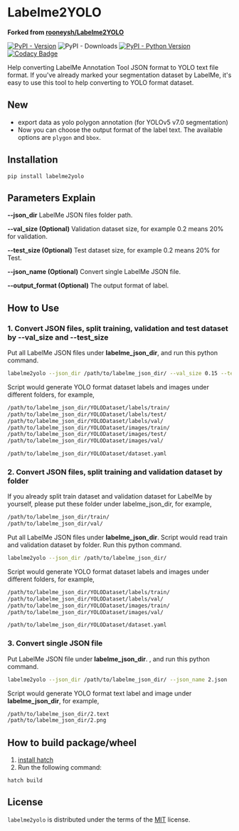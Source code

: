 # Labelme2YOLO

**Forked from [rooneysh/Labelme2YOLO](https://github.com/rooneysh/Labelme2YOLO)**

[![PyPI - Version](https://img.shields.io/pypi/v/labelme2yolo.svg)](https://pypi.org/project/labelme2yolo)
![PyPI - Downloads](https://img.shields.io/pypi/dm/labelme2yolo?style=flat)
[![PyPI - Python Version](https://img.shields.io/pypi/pyversions/labelme2yolo.svg)](https://pypi.org/project/labelme2yolo)
[![Codacy Badge](https://app.codacy.com/project/badge/Grade/12122fe86f8643c4aa5667c20d528f61)](https://www.codacy.com/gh/GreatV/labelme2yolo/dashboard?utm_source=github.com\&utm_medium=referral\&utm_content=GreatV/labelme2yolo\&utm_campaign=Badge_Grade)

Help converting LabelMe Annotation Tool JSON format to YOLO text file format.
If you've already marked your segmentation dataset by LabelMe, it's easy to use this tool to help converting to YOLO format dataset.

## New

* export data as yolo polygon annotation (for YOLOv5 v7.0 segmentation)
* Now you can choose the output format of the label text. The available options are `plygon` and `bbox`.

## Installation

```console
pip install labelme2yolo
```

## Parameters Explain

**--json\_dir** LabelMe JSON files folder path.

**--val\_size (Optional)** Validation dataset size, for example 0.2 means 20% for validation.

**--test\_size (Optional)** Test dataset size, for example 0.2 means 20% for Test.

**--json\_name (Optional)** Convert single LabelMe JSON file.

**--output\_format (Optional)** The output format of label.

## How to Use

### 1. Convert JSON files, split training, validation and test dataset by --val\_size and --test\_size

Put all LabelMe JSON files under **labelme\_json\_dir**, and run this python command.

```bash
labelme2yolo --json_dir /path/to/labelme_json_dir/ --val_size 0.15 --test_size 0.15
```

Script would generate YOLO format dataset labels and images under different folders, for example,

```bash
/path/to/labelme_json_dir/YOLODataset/labels/train/
/path/to/labelme_json_dir/YOLODataset/labels/test/
/path/to/labelme_json_dir/YOLODataset/labels/val/
/path/to/labelme_json_dir/YOLODataset/images/train/
/path/to/labelme_json_dir/YOLODataset/images/test/
/path/to/labelme_json_dir/YOLODataset/images/val/

/path/to/labelme_json_dir/YOLODataset/dataset.yaml
```

### 2. Convert JSON files, split training and validation dataset by folder

If you already split train dataset and validation dataset for LabelMe by yourself, please put these folder under labelme\_json\_dir, for example,

```bash
/path/to/labelme_json_dir/train/
/path/to/labelme_json_dir/val/
```

Put all LabelMe JSON files under **labelme\_json\_dir**.
Script would read train and validation dataset by folder.
Run this python command.

```bash
labelme2yolo --json_dir /path/to/labelme_json_dir/
```

Script would generate YOLO format dataset labels and images under different folders, for example,

```bash
/path/to/labelme_json_dir/YOLODataset/labels/train/
/path/to/labelme_json_dir/YOLODataset/labels/val/
/path/to/labelme_json_dir/YOLODataset/images/train/
/path/to/labelme_json_dir/YOLODataset/images/val/

/path/to/labelme_json_dir/YOLODataset/dataset.yaml
```

### 3. Convert single JSON file

Put LabelMe JSON file under **labelme\_json\_dir**. , and run this python command.

```bash
labelme2yolo --json_dir /path/to/labelme_json_dir/ --json_name 2.json
```

Script would generate YOLO format text label and image under **labelme\_json\_dir**, for example,

```bash
/path/to/labelme_json_dir/2.text
/path/to/labelme_json_dir/2.png
```

## How to build package/wheel

1. [install hatch](https://hatch.pypa.io/latest/install/)
2. Run the following command:

```shell
hatch build
```

## License

`labelme2yolo` is distributed under the terms of the [MIT](https://spdx.org/licenses/MIT.html) license.
